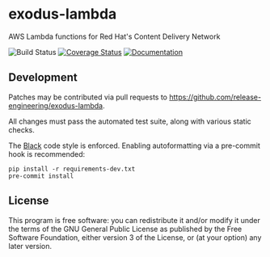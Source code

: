 exodus-lambda
=============

AWS Lambda functions for Red Hat's Content Delivery Network

![Build Status](https://github.com/release-engineering/exodus-lambda/actions/workflows/ci.yml/badge.svg?branch=master)
[![Coverage Status](https://coveralls.io/repos/github/release-engineering/exodus-lambda/badge.svg?branch=master)](https://coveralls.io/github/release-engineering/exodus-lambda?branch=master)
[![Documentation](https://img.shields.io/website?label=docs&url=https%3A%2F%2Frelease-engineering.github.io%2Fexodus-lambda%2F)](https://release-engineering.github.io/exodus-lambda/)


Development
-----------

Patches may be contributed via pull requests to
https://github.com/release-engineering/exodus-lambda.

All changes must pass the automated test suite, along with various static
checks.

The [Black](https://black.readthedocs.io/) code style is enforced.
Enabling autoformatting via a pre-commit hook is recommended:

```
pip install -r requirements-dev.txt
pre-commit install
```


License
-------

This program is free software: you can redistribute it and/or modify
it under the terms of the GNU General Public License as published by
the Free Software Foundation, either version 3 of the License, or
(at your option) any later version.
